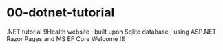 # 00-dotnet-tutorial
.NET tutorial
9Health website : built upon Sqlite database ; using ASP.NET Razor Pages and MS EF Core
Welcome !!!
